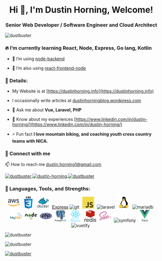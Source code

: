 <h1 align="center">Hi 👋, I'm Dustin Horning, Welcome!</h1>
<h3 align="center">Senior Web Developer / Software Engineer and Cloud Architect</h3>

<p align="left"> <img src="https://komarev.com/ghpvc/?username=dustbuster&label=Profile%20views&color=0e75b6&style=flat" alt="dustbuster" /> </p>

### 🔥 I’m currently learning **React, Node, Express, Go lang, Kotlin**

- 🔭 I’m using [node-backend](https://github.com/dustbuster/node-backend)

- 🔭 I’m also using [react-frontend-node](https://github.com/dustbuster/react-frontend-node)

### 🧐 Details:

- My Website is at [https://dustinhorning.info](https://dustinhorning.info)

- I occasionally write articles at [dustinhorningblog.wordpress.com](dustinhorningblog.wordpress.com)

- 💬 Ask me about **Vue, Laravel, PHP**

- 📄 Know about my experiences [https://www.linkedin.com/in/dustin-horning/](https://www.linkedin.com/in/dustin-horning/)

- ⚡ Fun fact **I love mountain biking, and coaching youth cross country teams with NICA.**

### 🧩 Connect with me

📫 How to reach me [dustin.horning1@gmail.com](mailto:dustin.horning1@gmail.com)

<a href="https://dev.to/dustbuster" target="blank">
  <img align="center" src="https://raw.githubusercontent.com/rahuldkjain/github-profile-readme-generator/master/src/images/icons/Social/devto.svg" alt="dustbuster" height="30" width="40" />
</a>
<a href="https://linkedin.com/in/dustin-horning" target="blank">
  <img align="center" src="https://raw.githubusercontent.com/rahuldkjain/github-profile-readme-generator/master/src/images/icons/Social/linked-in-alt.svg" alt="dustin-horning" height="30" width="40" />
</a>
<a href="https://stackoverflow.com/users/dustbuster" target="blank">
  <img align="center" src="https://raw.githubusercontent.com/rahuldkjain/github-profile-readme-generator/master/src/images/icons/Social/stack-overflow.svg" alt="dustbuster" height="30" width="40" />
</a>

### 🚀 Languages, Tools, and Strengths:

<p align="center"> <a style="text-decoration: none; color: inherit;" href="https://aws.amazon.com" target="_blank" rel="noreferrer"> <img style="padding-right: 5px; text-decoration: none; color: inherit;" src="https://raw.githubusercontent.com/devicons/devicon/master/icons/amazonwebservices/amazonwebservices-original-wordmark.svg" alt="aws" width="40" height="40"/> </a> <a style="text-decoration: none; color: inherit;" href="https://www.w3schools.com/css/" target="_blank" rel="noreferrer"> <img style="padding-right: 5px; text-decoration: none; color: inherit;" src="https://raw.githubusercontent.com/devicons/devicon/master/icons/css3/css3-original-wordmark.svg" alt="css3" width="40" height="40"/> </a> <a style="text-decoration: none; color: inherit;" href="https://www.docker.com/" target="_blank" rel="noreferrer"> <img style="padding-right: 5px; text-decoration: none; color: inherit;" src="https://raw.githubusercontent.com/devicons/devicon/master/icons/docker/docker-original-wordmark.svg" alt="docker" width="40" height="40"/> </a> <a style="font: 15px helvetica neue, open sans, sans-serif; font-weight: 100; color:#444 padding: 10px; margin-bottom: 15px;" href="https://expressjs.com" target="_blank" rel="noreferrer">Express</a> <a style="text-decoration: none; color: inherit;" href="https://git-scm.com/" target="_blank" rel="noreferrer"> <img style="padding-right: 5px; text-decoration: none; color: inherit;" src="https://www.vectorlogo.zone/logos/git-scm/git-scm-icon.svg" alt="git" width="40" height="40"/> </a> <a style="text-decoration: none; color: inherit;" href="https://developer.mozilla.org/en-US/docs/Web/JavaScript" target="_blank" rel="noreferrer"> <img style="padding-right: 5px; text-decoration: none; color: inherit;" src="https://raw.githubusercontent.com/devicons/devicon/master/icons/javascript/javascript-original.svg" alt="javascript" width="40" height="40"/> </a> <a style="text-decoration: none; color: inherit;" href="https://laravel.com/" target="_blank" rel="noreferrer"> <img style="padding-right: 5px; text-decoration: none; color: inherit;" src="https://laravel.com/img/logomark.min.svg" alt="laravel" width="40" height="40"/> </a> <a style="text-decoration: none; color: inherit;" href="https://www.linux.org/" target="_blank" rel="noreferrer"> <img style="padding-right: 5px; text-decoration: none; color: inherit;" src="https://raw.githubusercontent.com/devicons/devicon/master/icons/linux/linux-original.svg" alt="linux" width="40" height="40"/> </a> <a style="text-decoration: none; color: inherit;" href="https://mariadb.org/" target="_blank" rel="noreferrer"> <img style="padding-right: 5px; text-decoration: none; color: inherit;" src="https://www.vectorlogo.zone/logos/mariadb/mariadb-icon.svg" alt="mariadb" width="40" height="40"/> </a> <a style="text-decoration: none; color: inherit;" href="https://www.mysql.com/" target="_blank" rel="noreferrer"> <img style="padding-right: 5px; text-decoration: none; color: inherit;" src="https://raw.githubusercontent.com/devicons/devicon/master/icons/mysql/mysql-original-wordmark.svg" alt="mysql" width="40" height="40"/> </a> <a style="text-decoration: none; color: inherit;" href="https://nodejs.org" target="_blank" rel="noreferrer"> <img style="padding-right: 5px; text-decoration: none; color: inherit;" src="https://raw.githubusercontent.com/devicons/devicon/master/icons/nodejs/nodejs-original-wordmark.svg" alt="nodejs" width="40" height="40"/> </a> <a style="text-decoration: none; color: inherit;" href="https://www.php.net" target="_blank" rel="noreferrer"> <img style="padding-right: 5px; text-decoration: none; color: inherit;" src="https://raw.githubusercontent.com/devicons/devicon/master/icons/php/php-original.svg" alt="php" width="40" height="40"/> </a> <a style="text-decoration: none; color: inherit;" href="https://www.postgresql.org" target="_blank" rel="noreferrer"> <img style="padding-right: 5px; text-decoration: none; color: inherit;" src="https://raw.githubusercontent.com/devicons/devicon/master/icons/postgresql/postgresql-original-wordmark.svg" alt="postgresql" width="40" height="40"/> </a> <a style="text-decoration: none; color: inherit;" href="https://reactjs.org/" target="_blank" rel="noreferrer"> <img style="padding-right: 5px; text-decoration: none; color: inherit;" src="https://raw.githubusercontent.com/devicons/devicon/master/icons/react/react-original-wordmark.svg" alt="react" width="40" height="40"/> </a> <a style="text-decoration: none; color: inherit;" href="https://redis.io" target="_blank" rel="noreferrer"> <img style="padding-right: 5px; text-decoration: none; color: inherit;" src="https://raw.githubusercontent.com/devicons/devicon/master/icons/redis/redis-original-wordmark.svg" alt="redis" width="40" height="40"/> </a> <a style="text-decoration: none; color: inherit;" href="https://sass-lang.com" target="_blank" rel="noreferrer"> <img style="padding-right: 5px; text-decoration: none; color: inherit;" src="https://raw.githubusercontent.com/devicons/devicon/master/icons/sass/sass-original.svg" alt="sass" width="40" height="40"/> </a> <a style="text-decoration: none; color: inherit;" href="https://symfony.com" target="_blank" rel="noreferrer"> <img style="padding-right: 5px; text-decoration: none; color: inherit;" src="https://symfony.com/logos/symfony_black_03.svg" alt="symfony" width="40" height="40"/> </a> <a style="text-decoration: none; color: inherit;" href="https://vuejs.org/" target="_blank" rel="noreferrer"> <img style="padding-right: 5px; text-decoration: none; color: inherit;" src="https://raw.githubusercontent.com/devicons/devicon/master/icons/vuejs/vuejs-original-wordmark.svg" alt="vuejs" width="40" height="40"/> </a> <a style="text-decoration: none; color: inherit;" href="https://vuetifyjs.com/en/" target="_blank" rel="noreferrer"> <img style="padding-right: 5px; text-decoration: none; color: inherit;" src="https://bestofjs.org/logos/vuetify.svg" alt="vuetify" width="40" height="40"/> </a> </p>

<p><img align="" src="https://github-readme-stats.vercel.app/api/top-langs?username=dustbuster&show_icons=true&locale=en&layout=compact" alt="dustbuster" /></p>

<p><img align="" src="https://github-readme-streak-stats.herokuapp.com/?user=dustbuster&" alt="dustbuster" /></p>

<p align=""> <a href="https://github.com/ryo-ma/github-profile-trophy"><img src="https://github-profile-trophy.vercel.app/?username=dustbuster" alt="dustbuster" /></a> </p>
